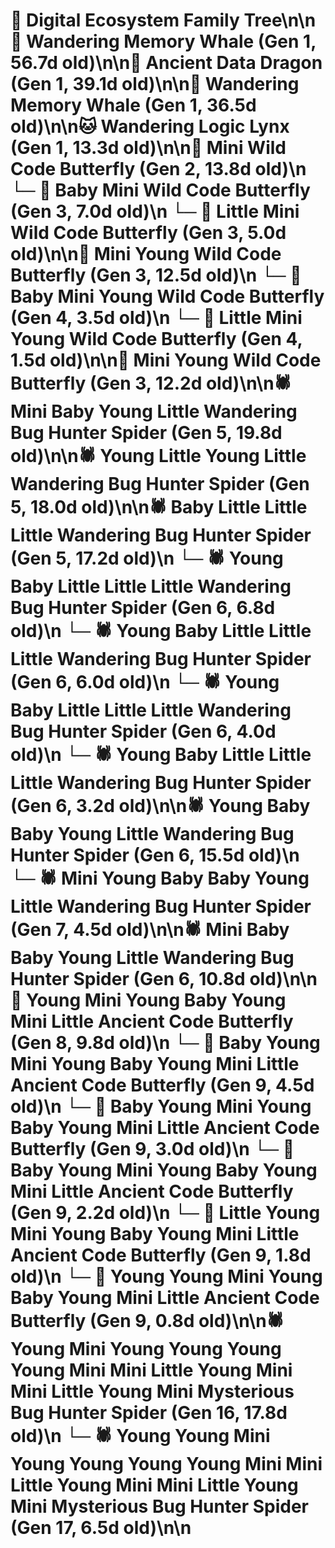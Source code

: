 # 🌳 Digital Ecosystem Family Tree\n\n🐋 Wandering Memory Whale (Gen 1, 56.7d old)\n\n🐉 Ancient Data Dragon (Gen 1, 39.1d old)\n\n🐋 Wandering Memory Whale (Gen 1, 36.5d old)\n\n🐱 Wandering Logic Lynx (Gen 1, 13.3d old)\n\n🦋 Mini Wild Code Butterfly (Gen 2, 13.8d old)\n  └─ 🦋 Baby Mini Wild Code Butterfly (Gen 3, 7.0d old)\n  └─ 🦋 Little Mini Wild Code Butterfly (Gen 3, 5.0d old)\n\n🦋 Mini Young Wild Code Butterfly (Gen 3, 12.5d old)\n  └─ 🦋 Baby Mini Young Wild Code Butterfly (Gen 4, 3.5d old)\n  └─ 🦋 Little Mini Young Wild Code Butterfly (Gen 4, 1.5d old)\n\n🦋 Mini Young Wild Code Butterfly (Gen 3, 12.2d old)\n\n🕷️ Mini Baby Young Little Wandering Bug Hunter Spider (Gen 5, 19.8d old)\n\n🕷️ Young Little Young Little Wandering Bug Hunter Spider (Gen 5, 18.0d old)\n\n🕷️ Baby Little Little Little Wandering Bug Hunter Spider (Gen 5, 17.2d old)\n  └─ 🕷️ Young Baby Little Little Little Wandering Bug Hunter Spider (Gen 6, 6.8d old)\n  └─ 🕷️ Young Baby Little Little Little Wandering Bug Hunter Spider (Gen 6, 6.0d old)\n  └─ 🕷️ Young Baby Little Little Little Wandering Bug Hunter Spider (Gen 6, 4.0d old)\n  └─ 🕷️ Young Baby Little Little Little Wandering Bug Hunter Spider (Gen 6, 3.2d old)\n\n🕷️ Young Baby Baby Young Little Wandering Bug Hunter Spider (Gen 6, 15.5d old)\n  └─ 🕷️ Mini Young Baby Baby Young Little Wandering Bug Hunter Spider (Gen 7, 4.5d old)\n\n🕷️ Mini Baby Baby Young Little Wandering Bug Hunter Spider (Gen 6, 10.8d old)\n\n🦋 Young Mini Young Baby Young Mini Little Ancient Code Butterfly (Gen 8, 9.8d old)\n  └─ 🦋 Baby Young Mini Young Baby Young Mini Little Ancient Code Butterfly (Gen 9, 4.5d old)\n  └─ 🦋 Baby Young Mini Young Baby Young Mini Little Ancient Code Butterfly (Gen 9, 3.0d old)\n  └─ 🦋 Baby Young Mini Young Baby Young Mini Little Ancient Code Butterfly (Gen 9, 2.2d old)\n  └─ 🦋 Little Young Mini Young Baby Young Mini Little Ancient Code Butterfly (Gen 9, 1.8d old)\n  └─ 🦋 Young Young Mini Young Baby Young Mini Little Ancient Code Butterfly (Gen 9, 0.8d old)\n\n🕷️ Young Mini Young Young Young Young Mini Mini Little Young Mini Mini Little Young Mini Mysterious Bug Hunter Spider (Gen 16, 17.8d old)\n  └─ 🕷️ Young Young Mini Young Young Young Young Mini Mini Little Young Mini Mini Little Young Mini Mysterious Bug Hunter Spider (Gen 17, 6.5d old)\n\n